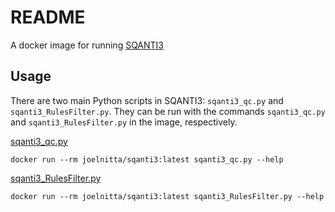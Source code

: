 # README

A docker image for running [SQANTI3](https://github.com/ConesaLab/SQANTI3)

## Usage

There are two main Python scripts in SQANTI3: `sqanti3_qc.py` and `sqanti3_RulesFilter.py`. They can be run with the commands `sqanti3_qc.py` and `sqanti3_RulesFilter.py` in the image, respectively.

[sqanti3_qc.py](https://github.com/ConesaLab/SQANTI3#running-sqanti3-quality-control-script)

```
docker run --rm joelnitta/sqanti3:latest sqanti3_qc.py --help
```

[sqanti3_RulesFilter.py](https://github.com/ConesaLab/SQANTI3#filtering-isoforms-using-sqanti3-output-and-a-pre-defined-rules)

```
docker run --rm joelnitta/sqanti3:latest sqanti3_RulesFilter.py --help
```
